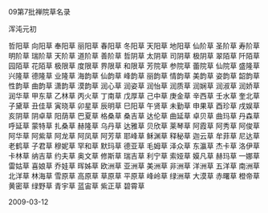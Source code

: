 09第7批禅院草名录

浑沌元初


哲阳草 向阳草 奉阳草 丽阳草 春阳草 冬阳草 天阳草 地阳草
仙阶草 圣阶草 寿阶草 明阶草 瑞阶草 天阶草 道阶草 善阶草
哲阴草 太阴草 司阴草 极阴草 翠陌草 阡陌草 园陌草 花陌草
极限草 度限草 界限草 和限草 芳院草 参院草 蕾院草 仙院草
盛隆草 兴隆草 德隆草 业隆草 海韵草 仙韵草 峰韵草 丽韵草
情韵草 美韵草 姿韵草 韶韵草 性韵草 曲韵草 潇韵草 漠韵草
润心草 润姿草 润怡草 润质草 润娴草 润淑草 润娇草 润华草
甲东草 乙林草 丙火草 丁南草 戊厚草 己中草 庚金草 辛西草
壬水草 奎北草 子黛草 丑佳草 寅晓草 卯星草 辰明草 巳阳草
午贤草 未勤草 申果草 酉珍草 戌娱草 亥阴草 阴卓草 阳荫草
巴夏草 格桑草 桑吉草 达伦草 曲延草 卓贝草 曲玛草 丹森草
呼延草 蒙特草 扎桑草 赫隆草 乌丹草 达雅草 贝欣草 莱琴草
阿霞草 阿秀草 阿俊草 阿华草 阿紫草 阿龙草 阿凤草 阿芳草
耶峰草 稣渊草 释秘草 迦云草 牟菲草 尼达草 老鹤草 子君草
穆妮草 罕和草 默玛草 德亚草 毛姆草 泽众草 东瀛草 杰卡草
洛伊草 卡林草 纳吉草 约夫草 奥文草 修斯草 瑞吉草 利宁草
索娅草 嫫凡草 赫玛草 一娜草 雷姑草 喜娘草 乔娃草 晖姊草
欧洲草 亚洲草 美洲草 非洲草 洋洲草 五洋草 南洲草 北洋草
林海草 雪原草 高原草 草原草 平原草 峰岭草 绿洲草 大漠草
赤曙草 橙帝草 黄密草 绿野草 青宇草 蓝宙草 紫正草 碧霄草
 
2009-03-12
 


